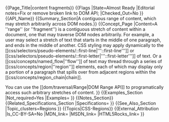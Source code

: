 {{Page_Title|content fragments}}
{{Flags
|State=Almost Ready
|Editorial notes=Fix or remove broken link to DOM API; 
|Checked_Out=No
}}
{{API_Name}}
{{Summary_Section|A contiguous range of content, which may stretch arbitrarily across DOM nodes.}}
{{Concept_Page
|Content=A ''range'' (or ''fragment'') is a contiguous stretch of content within a document, one that may traverse DOM nodes arbitrarily. For example, a user may select a stretch of text that starts in the middle of one paragraph, and ends in the middle of another. CSS styling may apply dynamically to the [[css/selectors/pseudo-elements/&#58;&#58;first-line|'''&#58;&#58;first-line''']] or [[css/selectors/pseudo-elements/&#58;&#58;first-letter|'''&#58;&#58;first-letter''']] of text.  Or a [[css/concepts/named_flow|''flow'']] of text may thread through a series of [[css/concepts/region|''region'']] elements, each of which may display only a portion of a paragraph that spills over from adjacent regions within the [[css/concepts/region_chain|chain]].

You can use the [[dom/traversal/Range|DOM Range API]] to programatically access such arbitrary stretches of content.
}}
{{Examples_Section
|Not_required=Yes
|Examples=
}}
{{Notes_Section}}
{{Related_Specifications_Section
|Specifications=
}}
{{See_Also_Section
|Topic_clusters=Regions
}}
{{Topics|CSS-Regions}}
{{External_Attribution
|Is_CC-BY-SA=No
|MDN_link=
|MSDN_link=
|HTML5Rocks_link=
}}